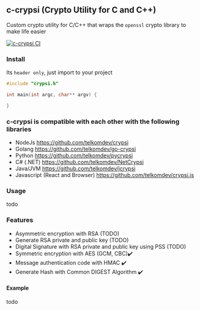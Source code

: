 ## c-crypsi (Crypto Utility for C and C++)

Custom crypto utility for C/C++ that wraps the `openssl` crypto library to make life easier

[![c-crypsi CI](https://github.com/telkomdev/c-crypsi/actions/workflows/ci.yml/badge.svg?branch=master)](https://github.com/telkomdev/c-crypsi/actions/workflows/ci.yml)

### Install

Its `header only`, just import to your project
```c
#include "crypsi.h"

int main(int argc, char** argv) {

}
```

### c-crypsi is compatible with each other with the following libraries
- NodeJs https://github.com/telkomdev/crypsi
- Golang https://github.com/telkomdev/go-crypsi
- Python https://github.com/telkomdev/pycrypsi
- C# (.NET) https://github.com/telkomdev/NetCrypsi
- Java/JVM https://github.com/telkomdev/jcrypsi
- Javascript (React and Browser) https://github.com/telkomdev/crypsi.js

### Usage
todo

### Features
- Asymmetric encryption with RSA (TODO)
- Generate RSA private and public key (TODO)
- Digital Signature with RSA private and public key using PSS (TODO)
- Symmetric encryption with AES (GCM, CBC)✔️
- Message authentication code with HMAC ✔️
- Generate Hash with Common DIGEST Algorithm ✔️

#### Example
todo
